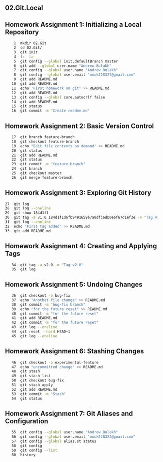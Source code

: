## 02.Git.Local

## Homework Assignment 1: Initializing a Local Repository
```bash
    1  mkdir 02.Git
    2  cd 02.Git/
    3  git init
    4  ls -la
    5  git config --global init.defaultBranch master
    6  git add --global user.name "Andrew Bulakh"
    7  git config --global user.name "Andrew Bulakh"
    8  git config --global user.email "mouk228322@gmail.com"
    9  git add README.md
   10  git add README.md
   11  echo 'First homework on git' >> README.md
   12  git add README.md
   13  git config --global core.autocrlf false
   14  git add README.md
   15  git status
   16  git commit -m "Create readme.md"
   ```
 ## Homework Assignment 2: Basic Version Control
```bash
   17  git branch feature-branch
   18  git checkout feature-branch
   19  echo "Edit file contents on demand" >> README.md
   20  git status
   21  git add README.md
   22  git status
   23  git commit -m "feature-branch"
   24  git branch
   25  git checkout master
   26  git merge feature-branch
```
## Homework Assignment 3: Exploring Git History
   ```bash
   27  git log
   28  git log --oneline
   29  git show 184d1f1
   30  git tag -a v1.0 184d1f1d6fb9491659e7a8dfc6db0e6f67d1ef3e -m "Tag v1.0"
   31  git log --oneline
   32  echo "First tag added" >> README.md
   33  git add README.md
```
## Homework Assignment 4: Creating and Applying Tags
```bash
   34  git tag -a v2.0 -m "Tag v2.0"
   35  git log
```
## Homework Assignment 5: Undoing Changes
```bash
   36  git checkout -b bug-fix
   37  echo "Anothet file change" >> README.md
   38  git commit -m "bug-fix branch"
   39  echo "for the future reset" >> README.md
   40  git commit -m "for the future reset"
   41  git add README.md
   42  git commit -m "for the future reset"
   43  git log --oneline
   44  git reset --hard HEAD~1
   45  git log --oneline
```
## Homework Assignment 6: Stashing Changes
```bash   
   46  git checkout -b experimental-feature
   47  echo "uncommitted change" >> README.md
   48  git stash
   49  git stash list
   50  git checkout bug-fix
   51  git stash apply
   52  git add README.md
   53  git commit -m "Stash"
   54  git status
```
## Homework Assignment 7: Git Aliases and Configuration
```bash
   55  git config --global user.name "Andrew Bulakh"
   56  git config --global user.email "mouk228322@gmail.com"
   57  git config --global alias.st status
   58  git config
   59  git config --list
   60  history
```